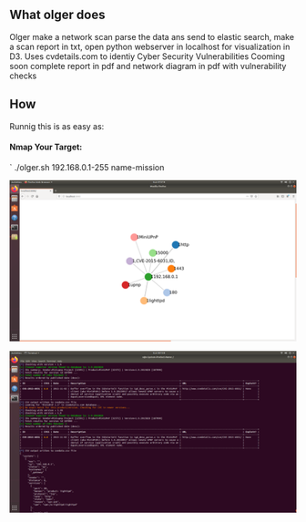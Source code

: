 ## What olger does

Olger make a network scan parse the data ans send to elastic search, make a scan report in txt, open python webserver in localhost for visualization in D3.
Uses cvdetails.com to identiy Cyber Security Vulnerabilities
Cooming soon complete report in pdf and network diagram in pdf with vulnerability checks

## How

Runnig this is as easy as:

#### Nmap Your Target:
`
 ./olger.sh 192.168.0.1-255 name-mission

![image olger graph d3 js](olger.png)


![image olger report vulnerabilities CVE](report.png)
